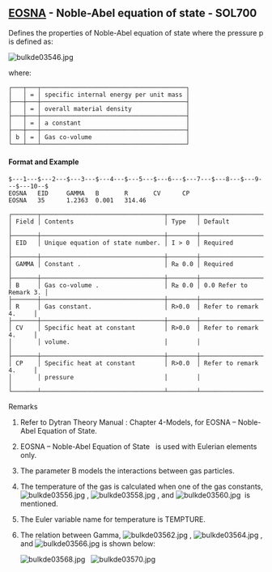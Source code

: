 ## [EOSNA](https://help.hexagonmi.com/bundle/MSC_Nastran_2022.4/page/Nastran_Combined_Book/qrg/bulkde/TOC.EOSNA.xhtml) - Noble-Abel equation of state - SOL700

Defines the properties of Noble-Abel equation of state where the pressure  p  is defined as:

![bulkde03546.jpg](https://help-be.hexagonmi.com/bundle/MSC_Nastran_2022.4/page/Nastran_Combined_Book/qrg/bulkde/../../../assets/bulkde03546.jpg?_LANG=enus)  

where: 

```text
┌───┬───┬────────────────────────────────────────┐
│   │ = │ specific internal energy per unit mass │
├───┼───┼────────────────────────────────────────┤
│   │ = │ overall material density               │
├───┼───┼────────────────────────────────────────┤
│   │ = │ a constant                             │
├───┼───┼────────────────────────────────────────┤
│ b │ = │ Gas co-volume                          │
└───┴───┴────────────────────────────────────────┘
```
#### Format and Example

```nastran
$---1---$---2---$---3---$---4---$---5---$---6---$---7---$---8---$---9---$---10--$
EOSNA   EID     GAMMA   B       R       CV      CP                              
EOSNA   35      1.2363  0.001   314.46                                          
```
```text
┌───────┬──────────────────────────────────┬────────┬────────────────────────┐
│ Field │ Contents                         │ Type   │ Default                │
├───────┼──────────────────────────────────┼────────┼────────────────────────┤
│ EID   │ Unique equation of state number. │ I > 0  │ Required               │
├───────┼──────────────────────────────────┼────────┼────────────────────────┤
│ GAMMA │ Constant .                       │ R≥ 0.0 │ Required               │
├───────┼──────────────────────────────────┼────────┼────────────────────────┤
│ B     │ Gas co-volume .                  │ R≥ 0.0 │ 0.0 Refer to Remark 3. │
├───────┼──────────────────────────────────┼────────┼────────────────────────┤
│ R     │ Gas constant.                    │ R>0.0  │ Refer to remark 4.     │
├───────┼──────────────────────────────────┼────────┼────────────────────────┤
│ CV    │ Specific heat at constant        │ R>0.0  │ Refer to remark 4.     │
│       │ volume.                          │        │                        │
├───────┼──────────────────────────────────┼────────┼────────────────────────┤
│ CP    │ Specific heat at constant        │ R>0.0  │ Refer to remark 4.     │
│       │ pressure                         │        │                        │
└───────┴──────────────────────────────────┴────────┴────────────────────────┘
```
Remarks

1. Refer to  Dytran Theory Manual : Chapter 4-Models, for EOSNA – Noble-Abel Equation of State.

2. EOSNA – Noble-Abel Equation of State   is used with Eulerian elements only.

3. The parameter B models the interactions between gas particles.

4. The temperature of the gas is calculated when one of the gas constants,  ![bulkde03556.jpg](https://help-be.hexagonmi.com/bundle/MSC_Nastran_2022.4/page/Nastran_Combined_Book/qrg/bulkde/../../../assets/bulkde03556.jpg?_LANG=enus) ,  ![bulkde03558.jpg](https://help-be.hexagonmi.com/bundle/MSC_Nastran_2022.4/page/Nastran_Combined_Book/qrg/bulkde/../../../assets/bulkde03558.jpg?_LANG=enus) , and  ![bulkde03560.jpg](https://help-be.hexagonmi.com/bundle/MSC_Nastran_2022.4/page/Nastran_Combined_Book/qrg/bulkde/../../../assets/bulkde03560.jpg?_LANG=enus)  is mentioned.

5. The Euler variable name for temperature is TEMPTURE.

6. The relation between Gamma,  ![bulkde03562.jpg](https://help-be.hexagonmi.com/bundle/MSC_Nastran_2022.4/page/Nastran_Combined_Book/qrg/bulkde/../../../assets/bulkde03562.jpg?_LANG=enus) ,  ![bulkde03564.jpg](https://help-be.hexagonmi.com/bundle/MSC_Nastran_2022.4/page/Nastran_Combined_Book/qrg/bulkde/../../../assets/bulkde03564.jpg?_LANG=enus) , and  ![bulkde03566.jpg](https://help-be.hexagonmi.com/bundle/MSC_Nastran_2022.4/page/Nastran_Combined_Book/qrg/bulkde/../../../assets/bulkde03566.jpg?_LANG=enus)  is shown below:

     ![bulkde03568.jpg](https://help-be.hexagonmi.com/bundle/MSC_Nastran_2022.4/page/Nastran_Combined_Book/qrg/bulkde/../../../assets/bulkde03568.jpg?_LANG=enus)   ![bulkde03570.jpg](https://help-be.hexagonmi.com/bundle/MSC_Nastran_2022.4/page/Nastran_Combined_Book/qrg/bulkde/../../../assets/bulkde03570.jpg?_LANG=enus)

